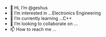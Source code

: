 - 👋 Hi, I’m @geshus
- 👀 I’m interested in ...Electronics Engineering
- 🌱 I’m currently learning ...C++
- 💞️ I’m looking to collaborate on ...
- 📫 How to reach me ...

<!---
geshus/geshus is a ✨ special ✨ repository because its `README.md` (this file) appears on your GitHub profile.
You can click the Preview link to take a look at your changes.
--->
